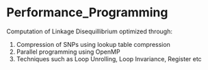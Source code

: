 # Performance_Programming

Computation of Linkage Disequillibrium optimized through:

1.  Compression of SNPs using lookup table compression
2.  Parallel programming using OpenMP 
3.  Techniques such as Loop Unrolling, Loop Invariance, Register etc
